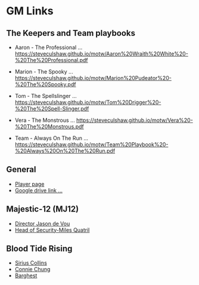 # GM Links

## The Keepers and Team playbooks

* Aaron - The Professional ... <a target="_blank" href="https://steveculshaw.github.io/motw/Aaron%20Wraith%20White%20-%20The%20Professional.pdf">https://steveculshaw.github.io/motw/Aaron%20Wraith%20White%20-%20The%20Professional.pdf</a>
* Marion - The Spooky ... <a target="_blank" href="https://steveculshaw.github.io/motw/Marion%20Pudeator%20-%20The%20Spooky.pdf">https://steveculshaw.github.io/motw/Marion%20Pudeator%20-%20The%20Spooky.pdf</a>
* Tom - The Spellslinger ... <a target="_blank" href="https://steveculshaw.github.io/motw/Tom%20Drigger%20-%20The%20Spell-Slinger.pdf">https://steveculshaw.github.io/motw/Tom%20Drigger%20-%20The%20Spell-Slinger.pdf</a>
* Vera - The Monstrous ... <a target="_blank" href="https://steveculshaw.github.io/motw/Vera%20-%20The%20Monstrous.pdf">https://steveculshaw.github.io/motw/Vera%20-%20The%20Monstrous.pdf</a>

* Team - Always On The Run ... <a target="_blank" href="https://steveculshaw.github.io/motw/Team%20Playbook%20-%20Always%20On%20The%20Run.pdf">https://steveculshaw.github.io/motw/Team%20Playbook%20-%20Always%20On%20The%20Run.pdf</a>

## General

* <a target="_blank" href="https://steveculshaw.github.io/motw/Players">Player page</a>
* <a target="_blank" href="https://drive.google.com/drive/folders/1NTVagRXoWiSuQM-pejbHz0ReHImno9_-"> Google drive link ... </a>

## Majestic-12 (MJ12)

* <a target="_blank" href="https://steveculshaw.github.io/motw/images/monster-Director-Jason-De-Vou.html">Director Jason de Vou</a>
* <a target="_blank" href="https://steveculshaw.github.io/motw/images/monster-Head-of-Security-Miles-Quatril.html">Head of Security-Miles Quatril</a>

## Blood Tide Rising

* <a target="_blank" href="https://steveculshaw.github.io/motw/images/motw-npc-sirius-collins-b&w.html">Sirius Collins</a>
* <a target="_blank" href="https://steveculshaw.github.io/motw/images/motw-npc-connie-chung-b&w.html">Connie Chung</a>
* <a target="_blank" href="">Barghest</a>


